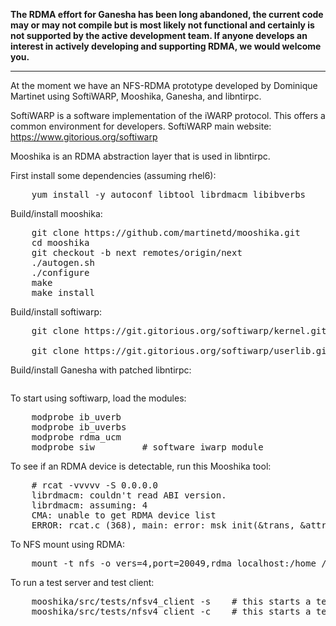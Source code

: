 **The RDMA effort for Ganesha has been long abandoned, the current code may or may not compile but is most likely not functional and certainly is not supported by the active development team. If anyone develops an interest in actively developing and supporting RDMA, we would welcome you.**

***

At the moment we have an NFS-RDMA prototype developed by Dominique Martinet using SoftiWARP, Mooshika, Ganesha, and libntirpc.

SoftiWARP is a software implementation of the iWARP protocol. This offers a common environment for developers. SoftiWARP main website: https://www.gitorious.org/softiwarp

Mooshika is an RDMA abstraction layer that is used in libntirpc.

First install some dependencies (assuming rhel6):
<pre>
    yum install -y autoconf libtool librdmacm libibverbs
</pre>

Build/install mooshika:
<pre>
    git clone https://github.com/martinetd/mooshika.git
    cd mooshika
    git checkout -b next remotes/origin/next
    ./autogen.sh
    ./configure
    make
    make install
</pre>

Build/install softiwarp:
<pre>
    git clone https://git.gitorious.org/softiwarp/kernel.git

    git clone https://git.gitorious.org/softiwarp/userlib.git
</pre>

Build/install Ganesha with patched libntirpc:
<pre>
</pre>

To start using softiwarp, load the modules:
<pre>
    modprobe ib_uverb
    modprobe ib_uverbs
    modprobe rdma_ucm
    modprobe siw         # software iwarp module
</pre>

To see if an RDMA device is detectable, run this Mooshika tool:
<pre>
    # rcat -vvvvv -S 0.0.0.0
    librdmacm: couldn't read ABI version.
    librdmacm: assuming: 4
    CMA: unable to get RDMA device list
    ERROR: rcat.c (368), main: error: msk_init(&trans, &attr) failed (returned 19: No such device).
</pre>

To NFS mount using RDMA:
<pre>
    mount -t nfs -o vers=4,port=20049,rdma localhost:/home /mnt/temp
</pre>

To run a test server and test client:
<pre>
    mooshika/src/tests/nfsv4_client -s    # this starts a test server
    mooshika/src/tests/nfsv4_client -c    # this starts a test client
</pre>
